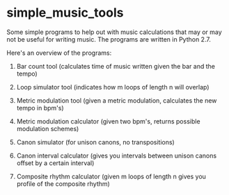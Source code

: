 # simple_music_tools
Some simple programs to help out with music calculations that may or may not be useful for writing music. The programs are written in Python 2.7.

Here's an overview of the programs:

1) Bar count tool (calculates time of music written given the bar and the tempo)

2) Loop simulator tool (indicates how m loops of length n will overlap)

3) Metric modulation tool (given a metric modulation, calculates the new tempo in bpm's)

4) Metric modulation calculator (given two bpm's, returns possible modulation schemes)

5) Canon simulator (for unison canons, no transpositions)

6) Canon interval calculator (gives you intervals between unison canons offset by a certain interval)

7) Composite rhythm calculator (given m loops of length n gives you profile of the composite rhythm)



